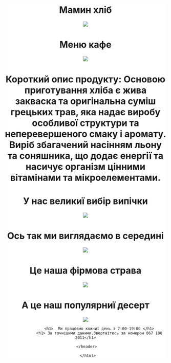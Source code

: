 <html>
     <header style="background-color: white">
                <h1> Мамин хліб</h1>
    <img src="https://maminhlib.com.ua/wp-content/uploads/2017/07/fullsizeoutput_8c0-1024x670.jpg">

 <h1>Меню кафе </h1>
       <img src="https://encrypted-tbn0.gstatic.com/images?q=tbn:ANd9GcRq1oKnfQ6uQ3BYWzSywRRIiqPof8WkjWqX1w&usqp=CAU">
      <h1>Короткий опис продукту: Основою приготування хліба є жива закваска та оригінальна суміш грецьких трав, яка надає виробу особливої структури та неперевершеного смаку і аромату. Виріб збагачений насінням льону та соняшника, що додає енергії та насичує організм цінними вітамінами та мікроелементами.</h1>
                <h1> У нас великиї вибір випічки </h1>
                <img src="https://top20.ua/media-resize/company_show_new/tm-mamin-hleb-331559.jpeg?timestamp=1568043128">
                <h1> Ось так ми виглядаємо в середині </h1>
                <img src="https://encrypted-tbn0.gstatic.com/images?q=tbn:ANd9GcRjG13Xo3rw5qXpli5kFdbgvyVRA-JZqEv94g&usqp=CAU">
                <h1> Це наша фірмова    страва</h1>
                <img src="https://lh3.googleusercontent.com/places/AAcXr8rmZPMMinV0S3QJx63axtJljWv-EVsUKiWmwBOszzt3TarDC5Qi0K0UFXRurD7rClV4Az9gkb63ck0Lu4EI7k2tljm_v_T6Mjk=s1600-w300">
                <h1> А це наш популярниї десерт</h1>
                <img src="https://maminhlib.com.ua/wp-content/uploads/MyCollages-278x273.jpg">



                <h1>  Ми працюємо кожниї день з 7:00-19:00 </h1>
                <h1> За точнішими даними.Звертаїтесь за номером 067 100 2011</h1>

     </header>

      </html>
